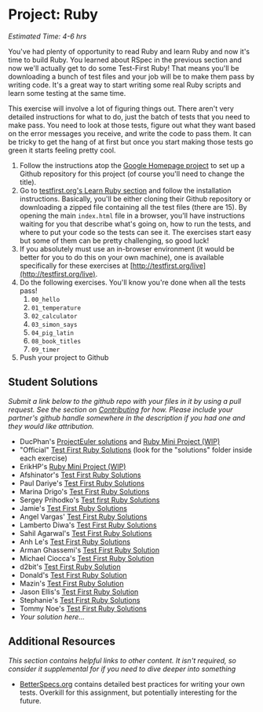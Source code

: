 # Project: Ruby
*Estimated Time: 4-6 hrs*

You've had plenty of opportunity to read Ruby and learn Ruby and now it's time to build Ruby.  You learned about RSpec in the previous section and now we'll actually get to do some Test-First Ruby! That means you'll be downloading a bunch of test files and your job will be to make them pass by writing code.  It's a great way to start writing some real Ruby scripts and learn some testing at the same time.

This exercise will involve a lot of figuring things out.  There aren't very detailed instructions for what to do, just the batch of tests that you need to make pass.  You need to look at those tests, figure out what they want based on the error messages you receive, and write the code to pass them.  It can be tricky to get the hang of at first but once you start making those tests go green it starts feeling pretty cool.


1. Follow the instructions atop the [Google Homepage project](/web-development-101/html-css) to set up a Github repository for this project (of course you'll need to change the title).
1. Go to [testfirst.org's Learn Ruby section](http://testfirst.org/learn_ruby) and follow the installation instructions.  Basically, you'll be either cloning their Github repository or downloading a zipped file containing all the test files (there are 15).  By opening the main `index.html` file in a browser, you'll have instructions waiting for you that describe what's going on, how to run the tests, and where to put your code so the tests can see it.  The exercises start easy but some of them can be pretty challenging, so good luck!
2. If you absolutely must use an in-browser environment (it would be better for you to do this on your own machine), one is available specifically for these exercises at [http://testfirst.org/live](http://testfirst.org/live).
3. Do the following exercises.  You'll know you're done when all the tests pass!
    1. `00_hello`
    2. `01_temperature`
    3. `02_calculator`
    4. `03_simon_says`
    5. `04_pig_latin`
    6. `08_book_titles`
    6. `09_timer`
5. Push your project to Github

## Student Solutions

*Submit a link below to the github repo with your files in it by using a pull request.  See the section on [Contributing](http://github.com/TheOdinProject/curriculum/blob/master/contributing.md) for how.  Please include your partner's github handle somewhere in the description if you had one and they would like attribution.*

* DucPhan's [ProjectEuler solutions](https://github.com/phanducsjsu/ProjectEuler) and [Ruby Mini Project (WIP)](https://github.com/phanducsjsu/Test-First-Ruby)
* "Official" [Test First Ruby Solutions](https://github.com/ultrasaurus/test-first-teaching/tree/master/learn_ruby) (look for the "solutions" folder inside each exercise)
* ErikHP's [Ruby Mini Project (WIP)](https://github.com/ErikHP/test-first-ruby)
* Afshinator's [Test First Ruby Solutions](https://github.com/afshinator/playground/tree/master/TestFirstRubyExercises)
* Paul Dariye's [Test First Ruby Solutions](https://github.com/pauldd91/theodinproject/tree/master/learn_ruby)
* Marina Drigo's [Test First Ruby Solutions](https://github.com/mousterian/OdinProject/tree/master/Project1_3_Ruby/learn_ruby)
* Sergey Prihodko's [Test first Ruby Solutions](https://github.com/sprihodko/odin-projects/tree/master/test-first-ruby)
* Jamie's [Test First Ruby Solutions](https://github.com/Jberczel/odin-projects/tree/master/learn_ruby)
* Angel Vargas' [Test First Ruby Solutions](https://github.com/arioth/the-odin-project/tree/master/learn_ruby)
* Lamberto Diwa's [Test First Ruby Solutions](https://github.com/LambertoD/test_first_ruby)
* Sahil Agarwal's [Test First Ruby Solutions](https://github.com/sahilda/the_odin_project/tree/master/testfirst_ruby)
* Anh Le's [Test First Ruby Solutions](https://github.com/LaDilettante/studying-odin-project/tree/master/web_dev_101/project_ruby/learn_ruby)
* Arman Ghassemi's [Test First Ruby Solution](https://github.com/ArmanG/Test-First-Ruby)
* Michael Ciocca's [Test First Ruby Solution](https://github.com/Mciocca/TheOdinProject/tree/master/Ruby/respec/test_first)
* d2bit's [Test First Ruby Solution](https://github.com/d2bit/first_test_ruby)
* Donald's [Test First Ruby Solution](https://github.com/donaldali/odin-webdev101/tree/master/project_ruby)
* Mazin's [Test First Ruby Solution](https://github.com/muzfuz/CodeLessons/tree/master/RubyBasics)
* Jason Ellis's [Test First Ruby Solution](https://github.com/jason-ellis/test-first-ruby)
* Stephanie's [Test First Ruby Solutions](https://github.com/Avonyel/ruby-testing)
* Tommy Noe's [Test First Ruby Solutions](https://github.com/thomasjnoe/rspec-intro)
* *Your solution here...*

## Additional Resources

*This section contains helpful links to other content. It isn't required, so consider it supplemental for if you need to dive deeper into something*


* [BetterSpecs.org](http://betterspecs.org/) contains detailed best practices for writing your own tests.  Overkill for this assignment, but potentially interesting for the future.
